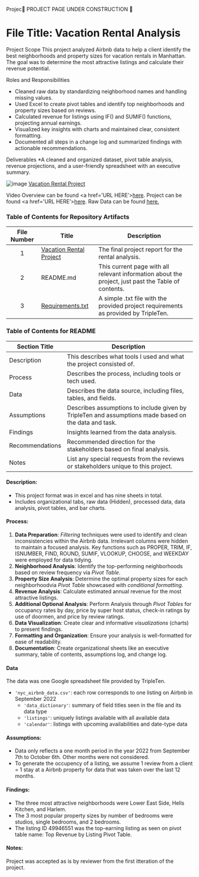 Projec🚧 PROJECT PAGE UNDER CONSTRUCTION 🚧

# File Title: Vacation Rental Analysis 

Project Scope
This project analyzed Airbnb data to help a client identify the best neighborhoods and property sizes for vacation rentals in Manhattan. The goal was to determine the most attractive listings and calculate their revenue potential.

Roles and Responsibilities

* Cleaned raw data by standardizing neighborhood names and handling missing values.
* Used Excel to create pivot tables and identify top neighborhoods and property sizes based on reviews.
* Calculated revenue for listings using IF() and SUMIF() functions, projecting annual earnings.
* Visualized key insights with charts and maintained clear, consistent formatting.
* Documented all steps in a change log and summarized findings with actionable recommendations.

Deliverables
*A cleaned and organized dataset, pivot table analysis, revenue projections, and a user-friendly spreadsheet with an executive summary.



![image](https://github.com/user-attachments/assets/9faca6da-6241-45b8-b290-b75cd9bd8574)
[Vacation Rental Project](https://github.com/Turner-Walz/Data_projects_TripleTen/blob/main/Vacation%20Rental/Project%20Vacation%20Rental.xlsx)

Video Overview can be found <a href='URL HERE’><u>here</u>.</a>
Project can be found <a href='URL HERE’><u>here</u>.</a>
Raw Data can be found <a href='URL HERE'><u>here</u>.</a>

### Table of Contents for Repository Artifacts
| File Number | Title | Description |
| :-----------: | ----------- |----------- |
| 1 | [Vacation Rental Project](https://github.com/Turner-Walz/Data_projects_TripleTen/blob/main/Vacation%20Rental/Project%20Vacation%20Rental.xlsx) | The final project report for the rental analysis. |
| 2 | README.md | This current page with all relevant information about the project, just past the Table of contents. |
| 3 | [Requirements.txt](https://github.com/Turner-Walz/Data_projects_TripleTen/blob/main/Vacation%20Rental/requirements.txt) | A simple .txt file with the provided project requirements as provided by TripleTen. |

### Table of Contents for README
| Section Title | Description |
| ----------- |----------- |
| Description | This describes what tools I used and what the project consisted of. |
| Process | Describes the process, including tools or tech used. |
| Data | Describes the data source, including files, tables, and fields. |
| Assumptions | Describes assumptions to include given by TripleTen and assumptions made based on the data and task. |
| Findings | Insights learned from the data analysis. |
| Recommendations | Recommended direction for the stakeholders based on final analysis. |
| Notes | List any special requests from the reviews or stakeholders unique to this project. |

#### Description:
- This project format was in excel and has nine sheets in total.
- Includes organizational tabs, raw data (Hidden), processed data, data analysis, pivot tables, and bar charts.

#### Process:
1) **Data Preparation**: *Filtering* techniques were used to identify and clean inconsistencies within the Airbnb data. Irrelevant columns were hidden to maintain a focused analysis. Key functions such as PROPER, TRIM, IF, ISNUMBER, FIND, ROUND, SUMIF, VLOOKUP, CHOOSE, and WEEKDAY were employed for data tidying.
2) **Neighborhood Analysis**: Identify the top-performing neighborhoods based on review frequency via *Pivot Table*.
3) **Property Size Analysis**: Determine the optimal property sizes for each neighborhoodvia *Pivot Table* showcased with *conditional formatting*.
4) **Revenue Analysis**: Calculate estimated annual revenue for the most attractive listings.
5) **Additional Optional Analysis**: Perform Analysis through *Pivot Tables* for occupancy rates by day, price by super host status, check-in ratings by use of doormen, and price by review ratings.
6) **Data Visualization**: Create clear and informative *visualizations* (charts) to present findings.
7) **Formatting and Organization**: Ensure your analysis is well-formatted for ease of readability.
8) **Documentation**: Create organizational sheets like an executive summary, table of contents, assumptions log, and change log.

#### Data
The data was one Google spreadsheet file provided by TripleTen.
- `'nyc_airbnb_data.csv'`: each row corresponds to one listing on Airbnb in September 2022
    - `'data_dictionary'`: summary of field titles seen in the file and its data type
    - `'listings'`: uniquely listings available with all available data
    - `'calendar'`: listings with upcoming availabilities and date-type data

#### Assumptions:
- Data only reflects a one month period in the year 2022 from September 7th to October 6th. Other months were not considered.
- To generate the occupency of a listing, we assume 1 review from a client = 1 stay at a Airbnb property for data that was taken over the last 12 months. 


#### Findings:
- The three most attractive neighborhoods were Lower East Side, Hells Kitchen, and Harlem.
- The 3 most popular property sizes by number of bedrooms were studios, single bedrooms, and 2 bedrooms.
- The listing ID 49946551 was the top-earning listing as seen on pivot table name: Top Revenue by Listing Pivot Table.


#### Notes:
Project was accepted as is by reviewer from the first itteration of the project.
